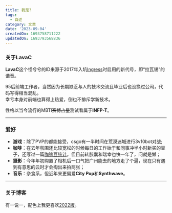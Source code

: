 ```yaml
---
title: 我是?
tags:
  - 自述
category: 文章
date: '2023-09-04'
createdOn: 1693758711222
updatedOn: 1693793568836
---
```


### 关于LavaC
**LavaC**这个怪兮兮的ID来源于2017年入坑[Ingress](https://www.ingress.com)时启用的新代号，即“拉瓦锡”的谐音。

95后前端工作者，当然因为长期缺乏与人的技术交流且毕业后也没换过公司，代码写得相当混乱。  
幸亏本身对前端也算得上热爱，倒也不排斥学新技术。  

性格以当今流行的MBTI~~赛博占星~~测试看属于**INFP-T**。


---

### 爱好
- **游戏**：除了PVP的都能接受，csgo有一半时间在荒漠迷城进行3v10bot对战;
- **咖啡**：在去年氛围还比较宽松的时候每日的工作始于和同事冲半小时新买的豆子，还写过一篇[咖啡豆统计](https://www.notion.so/45bd5106003c47f9bd24bb9a607e80c9?v=71242ee64f9b470781222c49b7039df0)。但目前转胶囊和瑞幸也快一年了，问就是懒；
- **摄影**：今年年初购置了相机后一口气把广州能去的地方走了个遍，现在只有遇到有意思的云时才会掏出来拍两张；
- **音乐**：杂食系，但近年来更偏爱**City Pop**和**Synthwave**。

---
### 关于博客
有一说一，配色上我更喜欢[2022版](https://lavace.vercel.app/home)。
